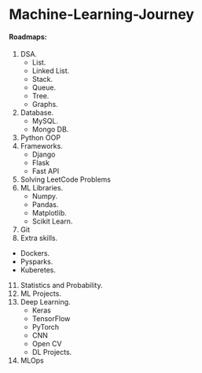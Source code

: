 # Machine-Learning-Journey

#### Roadmaps:
1. DSA.
   - List.
   - Linked List.
   - Stack.
   - Queue.
   - Tree.
   - Graphs.
2. Database.
   - MySQL.
   - Mongo DB.
4. Python OOP
5. Frameworks.
   - Django
   - Flask
   - Fast API
7. Solving LeetCode Problems
8. ML Libraries.
   - Numpy.
   - Pandas.
   - Matplotlib.
   - Scikit Learn.
9. Git
10. Extra skills.
   - Dockers.
   - Pysparks.
   - Kuberetes.
11. Statistics and Probability.
12. ML Projects.
13. Deep Learning.
    - Keras
    - TensorFlow
    - PyTorch
    - CNN
    - Open CV
    - DL Projects.
14. MLOps

